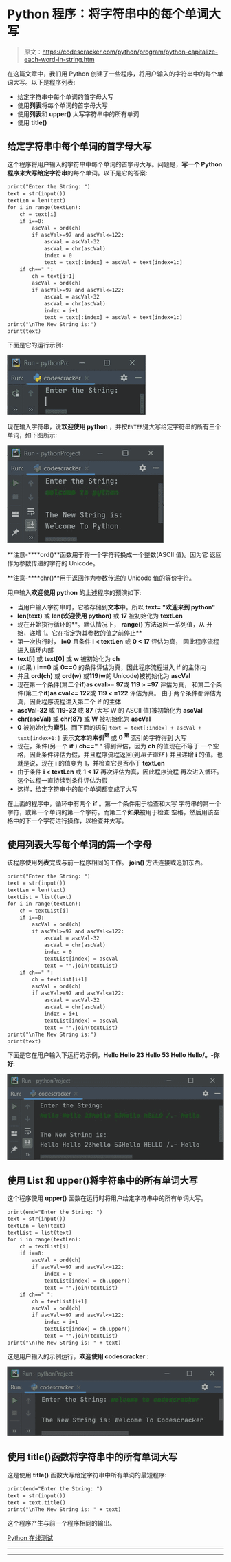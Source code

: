 # Python 程序：将字符串中的每个单词大写

> 原文：<https://codescracker.com/python/program/python-capitalize-each-word-in-string.htm>

在这篇文章中，我们用 Python 创建了一些程序，将用户输入的字符串中的每个单词大写。以下是程序列表:

*   给定字符串中每个单词的首字母大写
*   使用**列表**将每个单词的首字母大写
*   使用**列表**和 **upper()** 大写字符串中的所有单词
*   使用 **title()**

## 给定字符串中每个单词的首字母大写

这个程序将用户输入的字符串中每个单词的首字母大写。问题是，**写一个 Python 程序来大写给定字符串**的每个单词。以下是它的答案:

```
print("Enter the String: ")
text = str(input())
textLen = len(text)
for i in range(textLen):
    ch = text[i]
    if i==0:
        ascVal = ord(ch)
        if ascVal>=97 and ascVal<=122:
            ascVal = ascVal-32
            ascVal = chr(ascVal)
            index = 0
            text = text[:index] + ascVal + text[index+1:]
    if ch==" ":
        ch = text[i+1]
        ascVal = ord(ch)
        if ascVal>=97 and ascVal<=122:
            ascVal = ascVal-32
            ascVal = chr(ascVal)
            index = i+1
            text = text[:index] + ascVal + text[index+1:]
print("\nThe New String is:")
print(text)
```

下面是它的运行示例:

![capitalize each word in string python](img/f94671487c8f4e95bb5e7df57e72af08.png)

现在输入字符串，说**欢迎使用 python** ，并按`ENTER`键大写给定字符串的所有三个 单词，如下图所示:

![capitalize all words in python](img/7bb1b0cd7a21b03bcfae994fbd7e519a.png)

**注意-****ord()**函数用于将一个字符转换成一个整数(ASCII 值)。因为它 返回作为参数传递的字符的 Unicode。

**注意-****chr()**用于返回作为参数传递的 Unicode 值的等价字符。

用户输入**欢迎使用 python** 的上述程序的预演如下:

*   当用户输入字符串时，它被存储到**文本**中。所以 **text= "欢迎来到 python"**
*   **len(text)** 或 **len(欢迎使用 python)** 或 **17** 被初始化为 **textLen**
*   现在开始执行循环的**。默认情况下， **range()** 方法返回一系列值，从 开始，递增 1。它在指定为其参数的值之前停止**
*   第一次执行时， **i=0** 且条件 **i < textLen** 或 **0 < 17** 评估为真， 因此程序流程进入循环内部
*   **text[i]** 或 **text[0]** 或 **w** 被初始化为 **ch**
*   (如果 ) **i==0** 或 **0==0** 的条件评估为真，因此程序流程进入 **if** 的主体内
*   并且 **ord(ch)** 或 **ord(w)** 或**119**(**w**的 Unicode)被初始化为 **ascVal**
*   现在第一个条件(第二个**if**)**as cval>= 97**或 **119 > =97** 评估为真， 和第二个条件(第二个**if**)**as cval<= 122**或 **119 < =122** 评估为真。 由于两个条件都评估为真，因此程序流程进入第二个 **if** 的主体
*   **ascVal-32** 或 **119-32** 或 **87** (大写 W 的 ASCII 值)被初始化为 **ascVal**
*   **chr(ascVal)** 或 **chr(87)** 或 **W** 被初始化为 **ascVal**
*   **0** 被初始化为**索引**。而下面的语句
    `text = text[:index] + ascVal + text[index+1:]`
    表示**文本**的**索引<sup>第</sup>** 或 **0 <sup>第</sup>** 索引的字符得到 大写
*   现在，条件(另一个 **if** ) **ch==" "** 得到评估，因为 **ch** 的值现在不等于 一个空格，因此条件评估为假，并且程序流程返回(到*用于循环* ) 并且递增 **i** 的值。也就是说，现在 **i** 的值变为 1，并检查它是否小于 **textLen**
*   由于条件 **i < textLen** 或 **1 < 17** 再次评估为真，因此程序流程 再次进入循环。这个过程一直持续到条件评估为假
*   这样，给定字符串中的每个单词都变成了大写

在上面的程序中，循环中有两个 **if** 。第一个条件用于检查和大写 字符串的第一个字符，或第一个单词的第一个字符。而第二个**如果**被用于检查 空格，然后用该空格中的下一个字符进行操作，以检查并大写。

## 使用列表大写每个单词的第一个字母

该程序使用**列表**完成与前一程序相同的工作。 **join()** 方法连接或追加东西。

```
print("Enter the String: ")
text = str(input())
textLen = len(text)
textList = list(text)
for i in range(textLen):
    ch = textList[i]
    if i==0:
        ascVal = ord(ch)
        if ascVal>=97 and ascVal<=122:
            ascVal = ascVal-32
            ascVal = chr(ascVal)
            index = 0
            textList[index] = ascVal
            text = "".join(textList)
    if ch==" ":
        ch = textList[i+1]
        ascVal = ord(ch)
        if ascVal>=97 and ascVal<=122:
            ascVal = ascVal-32
            ascVal = chr(ascVal)
            index = i+1
            textList[index] = ascVal
            text = "".join(textList)
print("\nThe New String is:")
print(text)
```

下面是它在用户输入下运行的示例，**Hello Hello 23 Hello 53 Hello Hello/。-你好**:

![python capitalize all words in string](img/9d5ca02b9a37874cb626dda6a4f7321f.png)

## 使用 List 和 upper()将字符串中的所有单词大写

这个程序使用 **upper()** 函数在运行时将用户给定字符串中的所有单词大写。

```
print(end="Enter the String: ")
text = str(input())
textLen = len(text)
textList = list(text)
for i in range(textLen):
    ch = textList[i]
    if i==0:
        ascVal = ord(ch)
        if ascVal>=97 and ascVal<=122:
            index = 0
            textList[index] = ch.upper()
            text = "".join(textList)
    if ch==" ":
        ch = textList[i+1]
        ascVal = ord(ch)
        if ascVal>=97 and ascVal<=122:
            index = i+1
            textList[index] = ch.upper()
            text = "".join(textList)
print("\nThe New String is: " + text)
```

这是用户输入的示例运行，**欢迎使用 codescracker** :

![capitalize words in string python](img/266f6e75d73f92e2065d3c0f773fb0a4.png)

## 使用 title()函数将字符串中的所有单词大写

这是使用 **title()** 函数大写给定字符串中所有单词的最短程序:

```
print(end="Enter the String: ")
text = str(input())
text = text.title()
print("\nThe New String is: " + text)
```

这个程序产生与前一个程序相同的输出。

[Python 在线测试](/exam/showtest.php?subid=10)

* * *

* * *